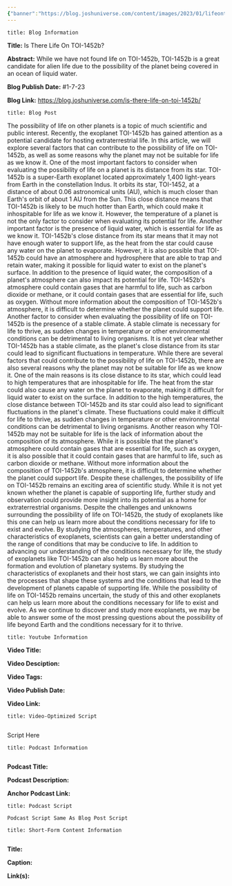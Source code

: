 ```yaml
---
{"banner":"https://blog.joshuniverse.com/content/images/2023/01/lifeontoi1452b.png","banner_x":0.5,"dg-publish":true,"permalink":"/blog/is-there-life-on-toi-1452b/","dgPassFrontmatter":true,"noteIcon":"","created":"","updated":""}
---
```


```ad-info
title: Blog Information
```

**Title:** Is There Life On TOI-1452b?

**Abstract:** While we have not found life on TOI-1452b, TOI-1452b is a great candidate for alien life due to the possibility of the planet being covered in an ocean of liquid water.

**Blog Publish Date:** #1-7-23

**Blog Link:** https://blog.joshuniverse.com/is-there-life-on-toi-1452b/

```ad-abstract
title: Blog Post
```

The possibility of life on other planets is a topic of much scientific and public interest. Recently, the exoplanet TOI-1452b has gained attention as a potential candidate for hosting extraterrestrial life. In this article, we will explore several factors that can contribute to the possibility of life on TOI-1452b, as well as some reasons why the planet may not be suitable for life as we know it.
One of the most important factors to consider when evaluating the possibility of life on a planet is its distance from its star. TOI-1452b is a super-Earth exoplanet located approximately 1,400 light-years from Earth in the constellation Indus. It orbits its star, TOI-1452, at a distance of about 0.06 astronomical units (AU), which is much closer than Earth's orbit of about 1 AU from the Sun. This close distance means that TOI-1452b is likely to be much hotter than Earth, which could make it inhospitable for life as we know it.
However, the temperature of a planet is not the only factor to consider when evaluating its potential for life. Another important factor is the presence of liquid water, which is essential for life as we know it. TOI-1452b's close distance from its star means that it may not have enough water to support life, as the heat from the star could cause any water on the planet to evaporate. However, it is also possible that TOI-1452b could have an atmosphere and hydrosphere that are able to trap and retain water, making it possible for liquid water to exist on the planet's surface.
In addition to the presence of liquid water, the composition of a planet's atmosphere can also impact its potential for life. TOI-1452b's atmosphere could contain gases that are harmful to life, such as carbon dioxide or methane, or it could contain gases that are essential for life, such as oxygen. Without more information about the composition of TOI-1452b's atmosphere, it is difficult to determine whether the planet could support life.
Another factor to consider when evaluating the possibility of life on TOI-1452b is the presence of a stable climate. A stable climate is necessary for life to thrive, as sudden changes in temperature or other environmental conditions can be detrimental to living organisms. It is not yet clear whether TOI-1452b has a stable climate, as the planet's close distance from its star could lead to significant fluctuations in temperature.
While there are several factors that could contribute to the possibility of life on TOI-1452b, there are also several reasons why the planet may not be suitable for life as we know it. One of the main reasons is its close distance to its star, which could lead to high temperatures that are inhospitable for life. The heat from the star could also cause any water on the planet to evaporate, making it difficult for liquid water to exist on the surface.
In addition to the high temperatures, the close distance between TOI-1452b and its star could also lead to significant fluctuations in the planet's climate. These fluctuations could make it difficult for life to thrive, as sudden changes in temperature or other environmental conditions can be detrimental to living organisms.
Another reason why TOI-1452b may not be suitable for life is the lack of information about the composition of its atmosphere. While it is possible that the planet's atmosphere could contain gases that are essential for life, such as oxygen, it is also possible that it could contain gases that are harmful to life, such as carbon dioxide or methane. Without more information about the composition of TOI-1452b's atmosphere, it is difficult to determine whether the planet could support life.
Despite these challenges, the possibility of life on TOI-1452b remains an exciting area of scientific study. While it is not yet known whether the planet is capable of supporting life, further study and observation could provide more insight into its potential as a home for extraterrestrial organisms.
Despite the challenges and unknowns surrounding the possibility of life on TOI-1452b, the study of exoplanets like this one can help us learn more about the conditions necessary for life to exist and evolve. By studying the atmospheres, temperatures, and other characteristics of exoplanets, scientists can gain a better understanding of the range of conditions that may be conducive to life.
In addition to advancing our understanding of the conditions necessary for life, the study of exoplanets like TOI-1452b can also help us learn more about the formation and evolution of planetary systems. By studying the characteristics of exoplanets and their host stars, we can gain insights into the processes that shape these systems and the conditions that lead to the development of planets capable of supporting life.
While the possibility of life on TOI-1452b remains uncertain, the study of this and other exoplanets can help us learn more about the conditions necessary for life to exist and evolve. As we continue to discover and study more exoplanets, we may be able to answer some of the most pressing questions about the possibility of life beyond Earth and the conditions necessary for it to thrive.

```ad-info
title: Youtube Information
```

**Video Title:**

**Video Desciption:**

**Video Tags:**

**Video Publish Date:**

**Video Link:**

```ad-abstract
title: Video-Optimized Script


```

Script Here

```ad-info
title: Podcast Information


```

**Podcast Title:**

**Podcast Description:**

**Anchor Podcast Link:**

```ad-info
title: Podcast Script

Podcast Script Same As Blog Post Script

```


```ad-info
title: Short-Form Content Information


```

**Title:**

**Caption:**

**Link(s):**

